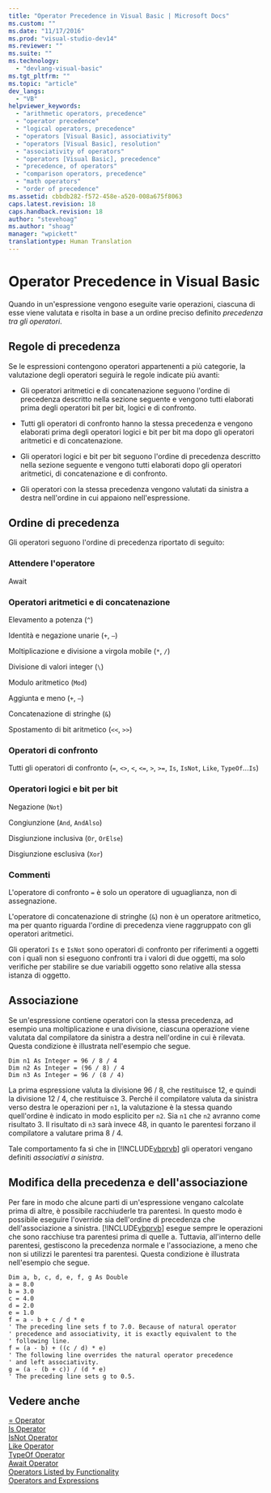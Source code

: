 ```yaml
---
title: "Operator Precedence in Visual Basic | Microsoft Docs"
ms.custom: ""
ms.date: "11/17/2016"
ms.prod: "visual-studio-dev14"
ms.reviewer: ""
ms.suite: ""
ms.technology: 
  - "devlang-visual-basic"
ms.tgt_pltfrm: ""
ms.topic: "article"
dev_langs: 
  - "VB"
helpviewer_keywords: 
  - "arithmetic operators, precedence"
  - "operator precedence"
  - "logical operators, precedence"
  - "operators [Visual Basic], associativity"
  - "operators [Visual Basic], resolution"
  - "associativity of operators"
  - "operators [Visual Basic], precedence"
  - "precedence, of operators"
  - "comparison operators, precedence"
  - "math operators"
  - "order of precedence"
ms.assetid: cbbdb282-f572-458e-a520-008a675f8063
caps.latest.revision: 18
caps.handback.revision: 18
author: "stevehoag"
ms.author: "shoag"
manager: "wpickett"
translationtype: Human Translation
---
```

# Operator Precedence in Visual Basic
Quando in un'espressione vengono eseguite varie operazioni, ciascuna di esse viene valutata e risolta in base a un ordine preciso definito *precedenza tra gli operatori*.  
  
## Regole di precedenza  
 Se le espressioni contengono operatori appartenenti a più categorie, la valutazione degli operatori seguirà le regole indicate più avanti:  
  
-   Gli operatori aritmetici e di concatenazione seguono l'ordine di precedenza descritto nella sezione seguente e vengono tutti elaborati prima degli operatori bit per bit, logici e di confronto.  
  
-   Tutti gli operatori di confronto hanno la stessa precedenza e vengono elaborati prima degli operatori logici e bit per bit ma dopo gli operatori aritmetici e di concatenazione.  
  
-   Gli operatori logici e bit per bit seguono l'ordine di precedenza descritto nella sezione seguente e vengono tutti elaborati dopo gli operatori aritmetici, di concatenazione e di confronto.  
  
-   Gli operatori con la stessa precedenza vengono valutati da sinistra a destra nell'ordine in cui appaiono nell'espressione.  
  
## Ordine di precedenza  
 Gli operatori seguono l'ordine di precedenza riportato di seguito:  
  
### Attendere l'operatore  
 Await  
  
### Operatori aritmetici e di concatenazione  
 Elevamento a potenza \(`^`\)  
  
 Identità e negazione unarie \(`+`, `–`\)  
  
 Moltiplicazione e divisione a virgola mobile \(`*`, `/`\)  
  
 Divisione di valori integer \(`\`\)  
  
 Modulo aritmetico \(`Mod`\)  
  
 Aggiunta e meno \(`+`, `–`\)  
  
 Concatenazione di stringhe \(`&`\)  
  
 Spostamento di bit aritmetico \(`<<`, `>>`\)  
  
### Operatori di confronto  
 Tutti gli operatori di confronto \(`=`, `<>`, `<`, `<=`, `>`, `>=`, `Is`, `IsNot`, `Like`, `TypeOf`...`Is`\)  
  
### Operatori logici e bit per bit  
 Negazione \(`Not`\)  
  
 Congiunzione \(`And`, `AndAlso`\)  
  
 Disgiunzione inclusiva \(`Or`, `OrElse`\)  
  
 Disgiunzione esclusiva \(`Xor`\)  
  
### Commenti  
 L'operatore di confronto `=` è solo un operatore di uguaglianza, non di assegnazione.  
  
 L'operatore di concatenazione di stringhe \(`&`\) non è un operatore aritmetico, ma per quanto riguarda l'ordine di precedenza viene raggruppato con gli operatori aritmetici.  
  
 Gli operatori `Is` e `IsNot` sono operatori di confronto per riferimenti a oggetti  con i quali non si eseguono confronti tra i valori di due oggetti, ma solo verifiche per stabilire se due variabili oggetto sono relative alla stessa istanza di oggetto.  
  
## Associazione  
 Se un'espressione contiene operatori con la stessa precedenza, ad esempio una moltiplicazione e una divisione, ciascuna operazione viene valutata dal compilatore da sinistra a destra nell'ordine in cui è rilevata.  Questa condizione è illustrata nell'esempio che segue.  
  
```  
Dim n1 As Integer = 96 / 8 / 4  
Dim n2 As Integer = (96 / 8) / 4  
Dim n3 As Integer = 96 / (8 / 4)  
```  
  
 La prima espressione valuta la divisione 96 \/ 8, che restituisce 12, e quindi la divisione 12 \/ 4, che restituisce 3.  Perché il compilatore valuta da sinistra verso destra le operazioni per `n1`, la valutazione è la stessa quando quell'ordine è indicato in modo esplicito per `n2`.  Sia `n1` che `n2` avranno come risultato 3.  Il risultato di `n3` sarà invece 48, in quanto le parentesi forzano il compilatore a valutare prima 8 \/ 4.  
  
 Tale comportamento fa sì che in [!INCLUDE[vbprvb](../../../csharp/programming-guide/concepts/linq/includes/vbprvb_md.md)] gli operatori vengano definiti *associativi a sinistra*.  
  
## Modifica della precedenza e dell'associazione  
 Per fare in modo che alcune parti di un'espressione vengano calcolate prima di altre, è possibile racchiuderle tra parentesi.  In questo modo è possibile eseguire l'override sia dell'ordine di precedenza che dell'associazione a sinistra.  [!INCLUDE[vbprvb](../../../csharp/programming-guide/concepts/linq/includes/vbprvb_md.md)] esegue sempre le operazioni che sono racchiuse tra parentesi prima di quelle a. Tuttavia, all'interno delle parentesi, gestiscono la precedenza normale e l'associazione, a meno che non si utilizzi le parentesi tra parentesi.  Questa condizione è illustrata nell'esempio che segue.  
  
```  
Dim a, b, c, d, e, f, g As Double  
a = 8.0  
b = 3.0  
c = 4.0  
d = 2.0  
e = 1.0  
f = a - b + c / d * e  
' The preceding line sets f to 7.0. Because of natural operator   
' precedence and associativity, it is exactly equivalent to the   
' following line.  
f = (a - b) + ((c / d) * e)  
' The following line overrides the natural operator precedence   
' and left associativity.  
g = (a - (b + c)) / (d * e)  
' The preceding line sets g to 0.5.  
```  
  
## Vedere anche  
 [\= Operator](../../../visual-basic/language-reference/operators/assignment-operator.md)   
 [Is Operator](../../../visual-basic/language-reference/operators/is-operator.md)   
 [IsNot Operator](../../../visual-basic/language-reference/operators/isnot-operator.md)   
 [Like Operator](../../../visual-basic/language-reference/operators/like-operator.md)   
 [TypeOf Operator](../../../visual-basic/language-reference/operators/typeof-operator.md)   
 [Await Operator](../../../visual-basic/language-reference/operators/await-operator.md)   
 [Operators Listed by Functionality](../../../visual-basic/language-reference/operators/operators-listed-by-functionality.md)   
 [Operators and Expressions](../../../visual-basic/programming-guide/language-features/operators-and-expressions/index.md)